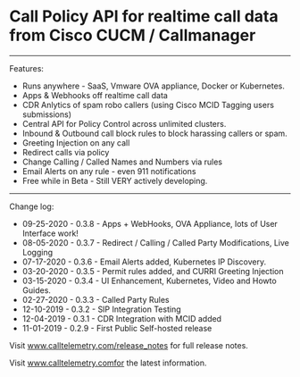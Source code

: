 # Call Policy API for realtime call data from Cisco CUCM / Callmanager

---
Features:

* Runs anywhere - SaaS, Vmware OVA appliance, Docker or Kubernetes.
* Apps & Webhooks off realtime call data
* CDR Anlytics of spam robo callers (using Cisco MCID Tagging users submissions)
* Central API for Policy Control across unlimited clusters.
* Inbound & Outbound call block rules to block harassing callers or spam.
* Greeting Injection on any call
* Redirect calls via policy
* Change Calling / Called Names and Numbers via rules
* Email Alerts on any rule - even 911 notifications
* Free while in Beta -  Still VERY actively developing.

---

Change log:
* 09-25-2020 - 0.3.8 - Apps + WebHooks, OVA Appliance, lots of User Interface work!
* 08-05-2020 - 0.3.7 - Redirect / Calling / Called Party Modifications, Live Logging
* 07-17-2020 - 0.3.6 - Email Alerts added, Kubernetes IP Discovery.
* 03-20-2020 - 0.3.5 - Permit rules added, and CURRI Greeting Injection
* 03-15-2020 - 0.3.4 - UI Enhancement, Kubernetes, Video and Howto Guides.
* 02-27-2020 - 0.3.3 - Called Party Rules
* 12-10-2019 - 0.3.2 - SIP Integration Testing
* 12-04-2019 - 0.3.1 - CDR Integration with MCID added
* 11-01-2019 - 0.2.9 - First Public Self-hosted release

Visit www.calltelemetry.com/release_notes for full release notes.

Visit www.calltelemetry.comfor the latest information.
